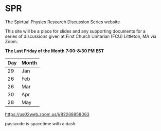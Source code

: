 # SPR

The Spirtual Physics Research Discussion Series website

This site will be a place for slides and any supporting documents for a series of discussions given at
First Church Unitarian (FCU) Littleton, MA via Zoom.

**The Last Friday of the Month**
**7:00-8:30 PM EST**

| Day | Month |
| --- | --- |
| 29 | Jan |
| 26 | Feb |
| 26 | Mar |
| 30 | Apr |
| 28 | May |

https://us02web.zoom.us/j/82268858063

passcode is spacetime with a dash
